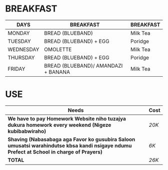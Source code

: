 # BREAKFAST 


| DAYS  | BREAKFAST | BREAKFAST |
| ------------- | ------------- | ------------- |
| MONDAY  | BREAD (BLUEBAND)  | Milk Tea |
| TUESDAY  | BREAD (BLUEBAND) + EGG | Poridge |
| WEDNESDAY  | OMOLETTE  | Milk Tea |
| THURSDAY  | BREAD (BLUEBAND) + EGG | Poridge |
| FRIDAY  | BREAD (BLUEBAND)/ AMANDAZI + BANANA  | Milk Tea |



# USE

| Needs  | Cost | 
| ------------- | ------------- |
| **We have to pay Homework Website niho tuzajya dukura homework every weekend (Nigeze kubibabwiraho)**  | *20K*  |
| **Shaving (Nabasabaga aga Favor ko gusubira Saloon umusatsi warahindutse kbsa kandi nsigaye ndumu Prefect at School in charge of Prayers)**  | *6K*  |
| **TOTAL**  | *26K*  |

